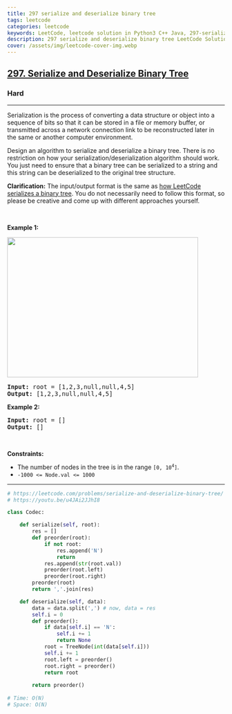 ```yaml
---
title: 297 serialize and deserialize binary tree
tags: leetcode
categories: leetcode
keywords: LeetCode, leetcode solution in Python3 C++ Java, 297-serialize-and-deserialize-binary-tree solution
description: 297 serialize and deserialize binary tree LeetCode Solution Explained
cover: /assets/img/leetcode-cover-img.webp
---
```



<h2><a href="https://leetcode.com/problems/serialize-and-deserialize-binary-tree/">297. Serialize and Deserialize Binary Tree</a></h2><h3>Hard</h3><hr><div><p>Serialization is the process of converting a data structure or object into a sequence of bits so that it can be stored in a file or memory buffer, or transmitted across a network connection link to be reconstructed later in the same or another computer environment.</p>

<p>Design an algorithm to serialize and deserialize a binary tree. There is no restriction on how your serialization/deserialization algorithm should work. You just need to ensure that a binary tree can be serialized to a string and this string can be deserialized to the original tree structure.</p>

<p><strong>Clarification:</strong> The input/output format is the same as <a href="/faq/#binary-tree" target="_blank">how LeetCode serializes a binary tree</a>. You do not necessarily need to follow this format, so please be creative and come up with different approaches yourself.</p>

<p>&nbsp;</p>
<p><strong>Example 1:</strong></p>
<img alt="" src="https://assets.leetcode.com/uploads/2020/09/15/serdeser.jpg" style="width: 442px; height: 324px;">
<pre><strong>Input:</strong> root = [1,2,3,null,null,4,5]
<strong>Output:</strong> [1,2,3,null,null,4,5]
</pre>

<p><strong>Example 2:</strong></p>

<pre><strong>Input:</strong> root = []
<strong>Output:</strong> []
</pre>

<p>&nbsp;</p>
<p><strong>Constraints:</strong></p>

<ul>
	<li>The number of nodes in the tree is in the range <code>[0, 10<sup>4</sup>]</code>.</li>
	<li><code>-1000 &lt;= Node.val &lt;= 1000</code></li>
</ul>
</div>

---




```python
# https://leetcode.com/problems/serialize-and-deserialize-binary-tree/
# https://youtu.be/u4JAi2JJhI8

class Codec:

    def serialize(self, root):
        res = []
        def preorder(root):
            if not root:
                res.append('N')
                return
            res.append(str(root.val))
            preorder(root.left)
            preorder(root.right)
        preorder(root)
        return ','.join(res)

    def deserialize(self, data):
        data = data.split(',') # now, data = res
        self.i = 0
        def preorder():
            if data[self.i] == 'N':
                self.i += 1
                return None
            root = TreeNode(int(data[self.i]))
            self.i += 1
            root.left = preorder()
            root.right = preorder()
            return root
        
        return preorder()
    
# Time: O(N)
# Space: O(N)
```
